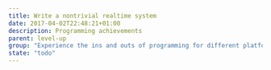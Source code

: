 ```yaml
---
title: Write a nontrivial realtime system
date: 2017-04-02T22:48:21+01:00
description: Programming achievements
parent: level-up
group: "Experience the ins and outs of programming for different platforms"
state: "todo"
---
```

